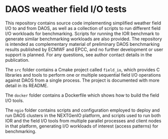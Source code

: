 # DAOS weather field I/O tests

This repository contains source code implementing simplified weather field I/O to and from DAOS, as well as a collection of scripts to run different field I/O workloads for benchmarking. Scripts for running the IOR benchmark to generate similar benchmarking workloads are also provided. The repository is intended as complementary material of preliminary DAOS benchmarking results published by ECMWF and EPCC, and no further development or user support is planned. For any questions, see author contact details in the publication.

The `src` folder contains a Cmake project called `field_io`, which provides C libraries and tools to perform one or multiple sequential field I/O operations against DAOS from a single process. The project is documented with more detail in its README.

The `docker` folder contains a Dockerfile which shows how to build the field I/O tools.

The `ngio` folder contains scripts and configuration employed to deploy and run DAOS clusters in the NEXTGenIO platform, and scripts used to run both IOR and the field I/O tools from multiple parallel processes and client nodes in that platform, generating I/O workloads of interest (access patterns) for benchmarking.
